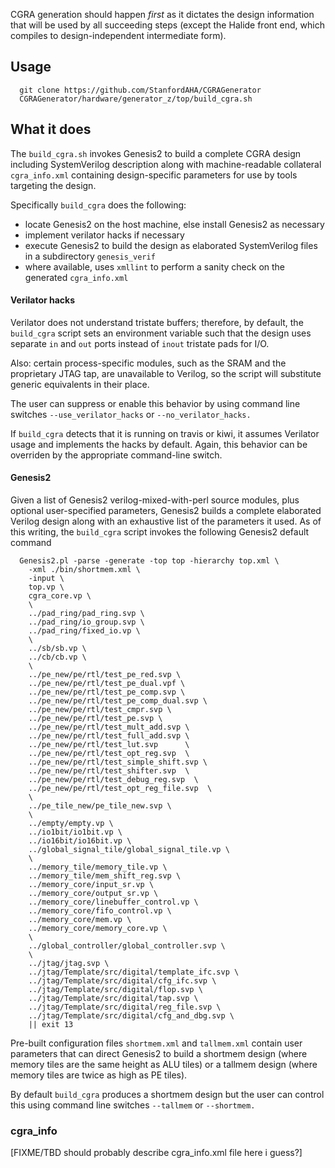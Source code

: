 CGRA generation should happen *first* as it dictates the design
information that will be used by all succeeding steps (except the
Halide front end, which compiles to design-independent intermediate
form).

## Usage
```
  git clone https://github.com/StanfordAHA/CGRAGenerator
  CGRAGenerator/hardware/generator_z/top/build_cgra.sh
```

## What it does

The `build_cgra.sh` invokes Genesis2 to build a complete CGRA design
including SystemVerilog description along with machine-readable
collateral `cgra_info.xml` containing design-specific parameters for
use by tools targeting the design.

Specifically `build_cgra` does the following:
* locate Genesis2 on the host machine, else install Genesis2 as necessary
* implement verilator hacks if necessary
* execute Genesis2 to build the design as elaborated SystemVerilog files in a subdirectory `genesis_verif`
* where available, uses `xmllint` to perform a sanity check on the generated `cgra_info.xml`

#### Verilator hacks

Verilator does not understand tristate buffers; therefore, by default,
the `build_cgra` script sets an environment variable such that the
design uses separate `in` and `out` ports instead of `inout` tristate
pads for I/O.  

Also: certain process-specific modules, such as the SRAM and the
proprietary JTAG tap, are unavailable to Verilog, so the script will
substitute generic equivalents in their place.

The user can suppress or enable this behavior by using command
line switches `--use_verilator_hacks` or `--no_verilator_hacks.`

If `build_cgra` detects that it is running on travis or kiwi, it
assumes Verilator usage and implements the hacks by default.  Again,
this behavior can be overriden by the appropriate command-line switch.


#### Genesis2

Given a list of Genesis2 verilog-mixed-with-perl source modules, plus
optional user-specified parameters, Genesis2 builds a complete
elaborated Verilog design along with an exhaustive list of the
parameters it used.  As of this writing, the `build_cgra` script
invokes the following Genesis2 default command
```
  Genesis2.pl -parse -generate -top top -hierarchy top.xml \
    -xml ./bin/shortmem.xml \
    -input \
    top.vp \
    cgra_core.vp \
    \
    ../pad_ring/pad_ring.svp \
    ../pad_ring/io_group.svp \
    ../pad_ring/fixed_io.vp \
    \
    ../sb/sb.vp \
    ../cb/cb.vp \
    \
    ../pe_new/pe/rtl/test_pe_red.svp \
    ../pe_new/pe/rtl/test_pe_dual.vpf \
    ../pe_new/pe/rtl/test_pe_comp.svp \
    ../pe_new/pe/rtl/test_pe_comp_dual.svp \
    ../pe_new/pe/rtl/test_cmpr.svp \
    ../pe_new/pe/rtl/test_pe.svp \
    ../pe_new/pe/rtl/test_mult_add.svp \
    ../pe_new/pe/rtl/test_full_add.svp \
    ../pe_new/pe/rtl/test_lut.svp      \
    ../pe_new/pe/rtl/test_opt_reg.svp  \
    ../pe_new/pe/rtl/test_simple_shift.svp \
    ../pe_new/pe/rtl/test_shifter.svp  \
    ../pe_new/pe/rtl/test_debug_reg.svp  \
    ../pe_new/pe/rtl/test_opt_reg_file.svp  \
    \
    ../pe_tile_new/pe_tile_new.svp \
    \
    ../empty/empty.vp \
    ../io1bit/io1bit.vp \
    ../io16bit/io16bit.vp \
    ../global_signal_tile/global_signal_tile.vp \
    \
    ../memory_tile/memory_tile.vp \
    ../memory_tile/mem_shift_reg.svp \
    ../memory_core/input_sr.vp \
    ../memory_core/output_sr.vp \
    ../memory_core/linebuffer_control.vp \
    ../memory_core/fifo_control.vp \
    ../memory_core/mem.vp \
    ../memory_core/memory_core.vp \
    \
    ../global_controller/global_controller.svp \
    \
    ../jtag/jtag.svp \
    ../jtag/Template/src/digital/template_ifc.svp \
    ../jtag/Template/src/digital/cfg_ifc.svp \
    ../jtag/Template/src/digital/flop.svp \
    ../jtag/Template/src/digital/tap.svp \
    ../jtag/Template/src/digital/reg_file.svp \
    ../jtag/Template/src/digital/cfg_and_dbg.svp \
    || exit 13
```

Pre-built configuration files `shortmem.xml` and `tallmem.xml` contain
user parameters that can direct Genesis2 to build a shortmem design
(where memory tiles are the same height as ALU tiles) or a tallmem
design (where memory tiles are twice as high as PE tiles).

By default `build_cgra` produces a shortmem design but the user can
control this using command line switches `--tallmem` or `--shortmem.`

### cgra_info

[FIXME/TBD should probably describe cgra_info.xml file here i guess?]

